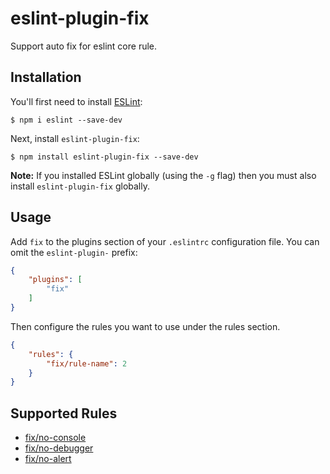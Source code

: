 # eslint-plugin-fix

Support auto fix for eslint core rule.

## Installation

You'll first need to install [ESLint](http://eslint.org):

```
$ npm i eslint --save-dev
```

Next, install `eslint-plugin-fix`:

```
$ npm install eslint-plugin-fix --save-dev
```

**Note:** If you installed ESLint globally (using the `-g` flag) then you must also install `eslint-plugin-fix` globally.

## Usage

Add `fix` to the plugins section of your `.eslintrc` configuration file. You can omit the `eslint-plugin-` prefix:

```json
{
    "plugins": [
        "fix"
    ]
}
```


Then configure the rules you want to use under the rules section.

```json
{
    "rules": {
        "fix/rule-name": 2
    }
}
```

## Supported Rules

* [fix/no-console](./docs/rules/no-console.md)
* [fix/no-debugger](./docs/rules/no-debugger.md)
* [fix/no-alert](./docs/rules/no-console.md)
